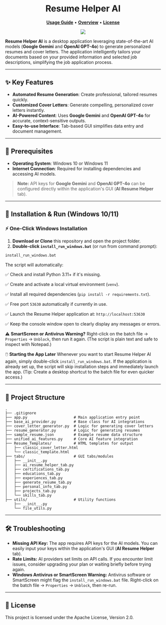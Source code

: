<!-- ───────────── Title & quick-nav (centered) ───────────── -->
<div align="center">

<h1>Resume Helper AI</h1>

<p>
  <a href="USAGE_GUIDE.md"><strong>Usage&nbsp;Guide</strong></a> •
  <a href="README.md"><strong>Overview</strong></a> •
  <a href="LICENSE"><strong>License</strong></a>
</p>

<!-- licence badge -->
<a href="https://opensource.org/licenses/Apache-2.0">
  <img src="https://img.shields.io/badge/License-Apache_2.0-blue.svg" />
</a>

</div>

**Resume Helper AI** is a desktop application leveraging state-of-the-art AI models (**Google Gemini** and **OpenAI GPT-4o**) to generate personalized resumes and cover letters. The application intelligently tailors your documents based on your provided information and selected job descriptions, simplifying the job application process.

---

## ✨ Key Features

- **Automated Resume Generation**: Create professional, tailored resumes quickly.
- **Customized Cover Letters**: Generate compelling, personalized cover letters instantly.
- **AI-Powered Content**: Uses **Google Gemini** and **OpenAI GPT-4o** for accurate, context-sensitive outputs.
- **Easy-to-use Interface**: Tab-based GUI simplifies data entry and document management.

---

## 📌 Prerequisites

- **Operating System**: Windows 10 or Windows 11
- **Internet Connection**: Required for installing dependencies and accessing AI models.

> **Note:** API keys for **Google Gemini** and **OpenAI GPT-4o** can be configured directly within the application's GUI (**AI Resume Helper** tab).

---

## 🚀 Installation & Run (Windows 10/11)

### ⚡ One-Click Windows Installation

1.  **Download or Clone** this repository and open the project folder.
2.  **Double-click `install_run_windows.bat`** (or run from command prompt):

```cmd
install_run_windows.bat
```

The script will automatically:

✅ Check and install Python 3.11+ if it's missing.

✅ Create and activate a local virtual environment (`venv`).

✅ Install all required dependencies (`pip install -r requirements.txt`).

✅ Free port `53630` automatically if currently in use.

✅ Launch the Resume Helper application at: `http://localhost:53630`

✅ Keep the console window open to clearly display any messages or errors.

⚠️ **SmartScreen or Antivirus Warning?**
Right-click on the batch file → `Properties` → `Unblock`, then run it again.
(The script is plain text and safe to inspect with Notepad.)

🖱️ **Starting the App Later**
Whenever you want to start Resume Helper AI again, simply double-click `install_run_windows.bat`.
If the application is already set up, the script will skip installation steps and immediately launch the app.
(Tip: Create a desktop shortcut to the batch file for even quicker access.)

---

## 📁 Project Structure

```text
.
├── .gitignore
├── app.py                     # Main application entry point
├── base_ai_provider.py        # Base class for AI integrations
├── cover_letter_generator.py  # Logic for generating cover letters
├── resume_generator.py        # Logic for generating resumes
├── sample_resume.json         # Example resume data structure
├── unified_ai_features.py     # Core AI feature integration
├── Resume_Templates/          # HTML templates for output
│   ├── classic_cover_letter.html
│   └── classic_template.html
├── tabs/                      # GUI tabs/modules
│   ├── __init__.py
│   ├── ai_resume_helper_tab.py
│   ├── certifications_tab.py
│   ├── educations_tab.py
│   ├── experiences_tab.py
│   ├── generate_resume_tab.py
│   ├── personal_info_tab.py
│   ├── projects_tab.py
│   └── skills_tab.py
├── utils/                     # Utility functions
    ├── __init__.py
    └── file_utils.py

```

---

## 🛠️ Troubleshooting

*   **Missing API Key:** The app requires API keys for the AI models. You can easily input your keys within the application's GUI (**AI Resume Helper** tab).
*   **Rate Limits:** AI providers set limits on API calls. If you encounter limit issues, consider upgrading your plan or waiting briefly before trying again.
*   **Windows Antivirus or SmartScreen Warning:** Antivirus software or SmartScreen might flag the `install_run_windows.bat` file. Right-click on the batch file → `Properties` → `Unblock`, then re-run.

---

## 📄 License

This project is licensed under the Apache License, Version 2.0. 
